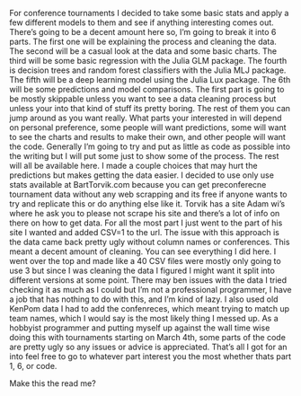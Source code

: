 For conference tournaments I decided to take some basic stats and apply a few different models to them and see if anything interesting comes out. There’s going to be a decent amount here so, I’m going to break it into 6 parts. The first one will be explaining the process and cleaning the data. The second will be a casual look at the data and some basic charts. The third will be some basic regression with the Julia GLM package. The fourth is decision trees and random forest classifiers with the Julia MLJ package. The fifth will be a deep learning model using the Julia Lux package. The 6th will be some predictions and model comparisons.
The first part is going to be mostly skippable unless you want to see a data cleaning process but unless your into that kind of stuff its pretty boring. The rest of them you can jump around as you want really. What parts your interested in will depend on personal preference, some people will want predictions, some will want to see the charts and results to make their own, and other people will want the code. Generally I’m going to try and put as little as code as possible into the writing but I will put some just to show some of the process. The rest will all be available here.
 I made a couple choices that may hurt the predictions but makes getting the data easier. I decided to use only use stats available at BartTorvik.com because you can get preconferecne tournament data without any web scrapping and its free if anyone wants to try and replicate this or do anything else like it. Torvik has a site Adam wi’s where he ask you to please not scrape his site and there’s a lot of info on there on how to get data. For all the most part I just went to the part of his site I wanted and added CSV=1 to the url. The issue with this approach is the data came back pretty ugly without column names or conferences. This meant a decent amount of cleaning. You can see everything I did here. I went over the top and made like a 40 CSV files were mostly only going to use 3 but since I was cleaning the data I figured I might want it split into different versions at some point.
There may ben issues with the data I tried checking it as much as I could but I’m not a professional programmer, I have a job that has nothing to do with this, and I’m kind of lazy. I also used old KenPom data I had to add the confenreces, which meant trying to match up team names, which I would say is the most likely thing I messed up. As a hobbyist programmer and putting myself up against the wall time wise doing this with tournaments starting on March 4th, some parts of the code are pretty ugly so any issues or advice is appreciated. That’s all I got for an into feel free to go to whatever part interest you the most whether thats part 1, 6, or code.



Make this the read me?
